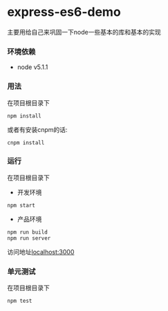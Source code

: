 # express-es6-demo
主要用给自己来巩固一下node一些基本的库和基本的实现

### 环境依赖
- node v5.1.1

### 用法
  在项目根目录下
  ```
  npm install
  ```
  或者有安装cnpm的话:
  ```
  cnpm install
  ```
### 运行

在项目根目录下
  - 开发环境
  ```
  npm start
  ```
  - 产品环境
  ```
  npm run build
  npm run server
  ```

访问地址[localhost:3000](http://localhost:3000)

### 单元测试
  在项目根目录下
  ```
  npm test
  ```
